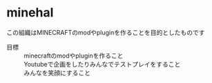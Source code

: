# minehal
この組織はMINECRAFTのmodやpluginを作ることを目的としたものです
<dl>
    <dt>目標</dt>
    <dd>minecraftのmodやpluginを作ること</dd>
    <dd>Youtubeで企画をしたりみんなでテストプレイをすること</dd>
    <dd>みんなを笑顔にすること</dd>
</dl>

